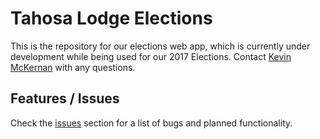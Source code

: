 # Tahosa Lodge Elections
This is the repository for our elections web app, which is currently under development while being used for our 2017 Elections. Contact [Kevin McKernan](mailto:kevin@mckernan.in) with any questions.

## Features / Issues
Check the [issues](https://github.com/mckernanin/elections/issues) section for a list of bugs and planned functionality.
